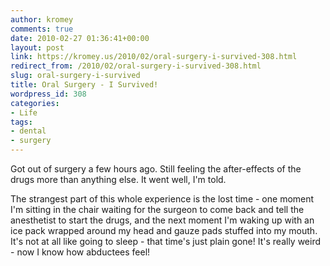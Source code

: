 ```yaml
---
author: kromey
comments: true
date: 2010-02-27 01:36:41+00:00
layout: post
link: https://kromey.us/2010/02/oral-surgery-i-survived-308.html
redirect_from: /2010/02/oral-surgery-i-survived-308.html
slug: oral-surgery-i-survived
title: Oral Surgery - I Survived!
wordpress_id: 308
categories:
- Life
tags:
- dental
- surgery
---
```


Got out of surgery a few hours ago. Still feeling the after-effects of the drugs more than anything else. It went well, I'm told.

The strangest part of this whole experience is the lost time - one moment I'm sitting in the chair waiting for the surgeon to come back and tell the anesthetist to start the drugs, and the next moment I'm waking up with an ice pack wrapped around my head and gauze pads stuffed into my mouth. It's not at all like going to sleep - that time's just plain gone! It's really weird - now I know how abductees feel!
